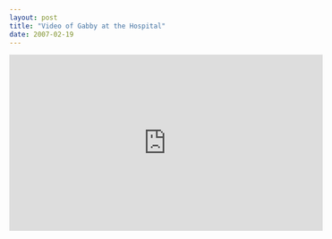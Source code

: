 ```yaml
---
layout: post
title: "Video of Gabby at the Hospital"
date: 2007-02-19
---
```


<iframe width="560" height="315" src="https://www.youtube.com/embed/uz46qN1v6mw" frameborder="0" allowfullscreen></iframe>